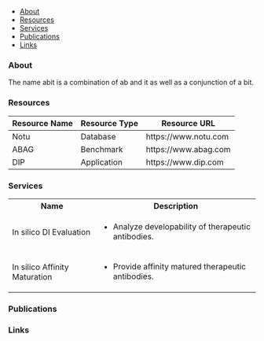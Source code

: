 <div class="collapse navbar-collapse"><ul class="nav navbar-nav navbar-right"><li class=""><a href="http://abit.ltd/#about">About</a></li><li class=""><a href="http://abit.ltd/#resources">Resources</a></li><li class=""><a href="http://abit.ltd/#services">Services</a></li><li class=""><a href="http://abit.ltd/#publications">Publications</a></li><li class=""><a href="http://abit.ltd/#links">Links</a></li></ul></div>

<div class="container"><section><!--<img src="./me.jpg" id="imgme" class="img-rounded">--><div><h3>About<a name="about" style="position:relative; top:-80px;"></a></h3><p> The name abit is a combination of ab and it as well as a conjunction of a bit. </p></div></section><section><h3>Resources<a name="resources" style="position:relative; top:-80px;"></a></h3><div><table class="table"><thead><tr><th>Resource Name</th><th>Resource Type</th><th>Resource URL</th></tr></thead><tbody><tr><td>Notu</td><td>Database</td><td>https://www.notu.com</td></tr><tr><td>ABAG</td><td>Benchmark</td><td>https://www.abag.com</td></tr><tr><td>DIP</td><td>Application</td><td>https://www.dip.com</td></tr></tbody></table></div></section><section><h3>Services<a name="services" style="position:relative; top:-80px;"></a></h3><table class="table"><tbody><tr><th>Name</th><th>Description</th></tr><tr><td>In silico DI Evaluation</td><td><ul><li style="padding-bottom:3px">	Analyze developability of therapeutic antibodies.	</li></ul></td></tr><tr><td>In silico Affinity Maturation</td><td><ul><li style="padding-bottom:3px">	Provide affinity matured therapeutic antibodies.	</li></ul></td></tr><tr></tr></tbody></table></section><section><h3>Publications<a name="publications" style="position:relative; top:-80px;"></a></h3><ul></ul></section><section><h3>Links <a name="links" style="position:relative; top:-80px;"></a></h3><table class="table"><tbody></tbody></table></section><br><br><br></div>

